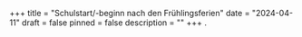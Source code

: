 +++
title = "Schulstart/-beginn nach den Frühlingsferien"
date = "2024-04-11"
draft = false
pinned = false
description = ""
+++
.